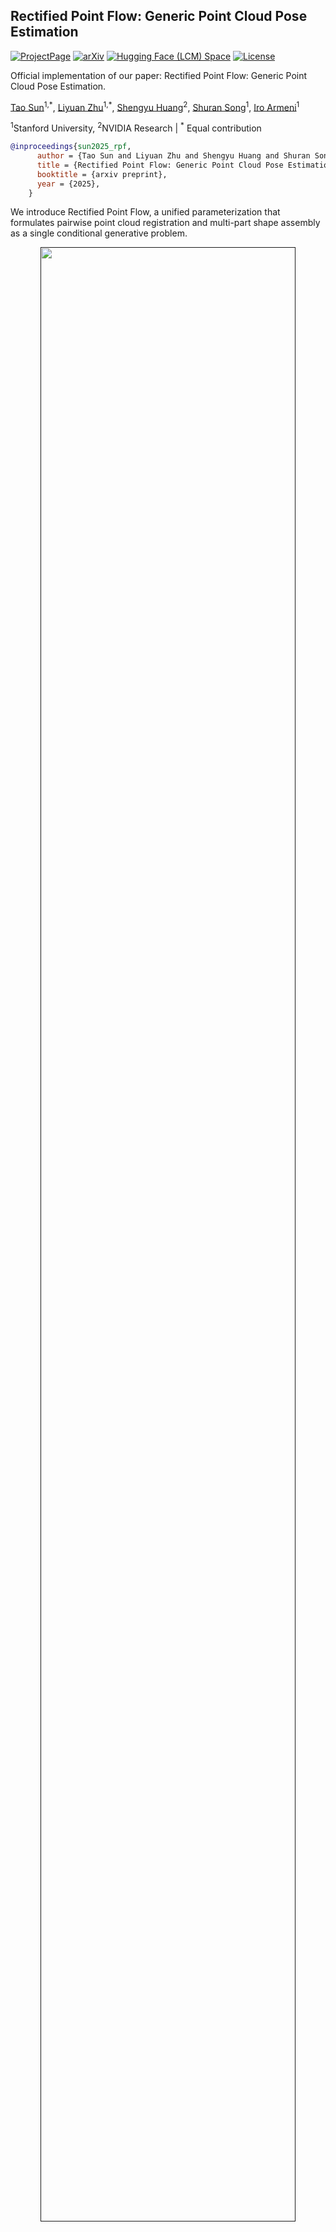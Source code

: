 ## Rectified Point Flow: Generic Point Cloud Pose Estimation

 [![ProjectPage](https://img.shields.io/badge/Project_Page-RPF-blue)](https://rectified-pointflow.github.io/) [![arXiv](https://img.shields.io/badge/arXiv-2502.10377-blue?logo=arxiv&color=%23B31B1B)](https://arxiv.org/abs/) [![Hugging Face (LCM) Space](https://img.shields.io/badge/🤗%20Hugging%20Face%20-Space-yellow)](https://huggingface.co/gradient-spaces) [![License](https://img.shields.io/badge/License-Apache--2.0-929292)](https://www.apache.org/licenses/LICENSE-2.0)


 Official implementation of our paper: Rectified Point Flow: Generic Point Cloud Pose Estimation.

[Tao Sun](https://taosun.io/)<sup>1,\*</sup>,
[Liyuan Zhu](https://www.zhuliyuan.net/)<sup>1,\*</sup>,
[Shengyu Huang](https://shengyuh.github.io/)<sup>2</sup>,
[Shuran Song](https://shurans.github.io/)<sup>1</sup>,
[Iro Armeni](https://ir0.github.io/)<sup>1</sup>

<sup>1</sup>Stanford University, <sup>2</sup>NVIDIA Research | <sup>\*</sup> Equal contribution

```bibtex
@inproceedings{sun2025_rpf,
      author = {Tao Sun and Liyuan Zhu and Shengyu Huang and Shuran Song and Iro Armeni},
      title = {Rectified Point Flow: Generic Point Cloud Pose Estimation},
      booktitle = {arxiv preprint},
      year = {2025},
    }
```

We introduce Rectified Point Flow, a unified parameterization that formulates pairwise point cloud registration and multi-part shape assembly as a single conditional generative problem.
<p align="center">
  <a href="">
    <img src="https://rectified-pointflow.github.io/images/overview_flow_asm.png" width="90%">
  </a>
</p>


## 🛠️ Setup
### ✅ Tested Environments


### 📦 Repository
```
git clone git@github.com:GradientSpaces/Rectified-Point-Flow.git
cd Rectified-Point-Flow
```